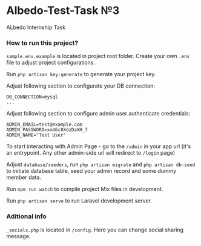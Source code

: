 # Albedo-Test-Task №3
ALbedo Internship Task 


### How to run this project?
```sample.env.example``` is located in project root folder. Create your own ```.env``` file to adjust project configurations.


Run ```php artisan key:generate``` to generate your project key.


Adjust following section to configurate your DB connection:
```
DB_CONNECTION=mysql
...
```


Adjust following section to configure admin user authenticate credentials:
```
ADMIN_EMAIL=test@example.com
ADMIN_PASSWORD=xm46c8XdzDaXH_7
ADMIN_NAME="Test User"
```


To start interacting with Admin Page - go to the ```/admin``` in your app url (it's an entrypoint. Any other admin-side url will redirect to ```/login``` page)


Adjust ```database/seeders```, run ```php artisan migrate``` and ```php artisan db:seed``` to initiate database table, seed your admin record and some dummy member data.


Run ```npm run watch``` to compile project Mix files in development.


Run ```php artisan serve``` to run Laravel development server.



### Aditional info
```_socials.php``` is located in ```/config```. Here you can change social sharing message.
